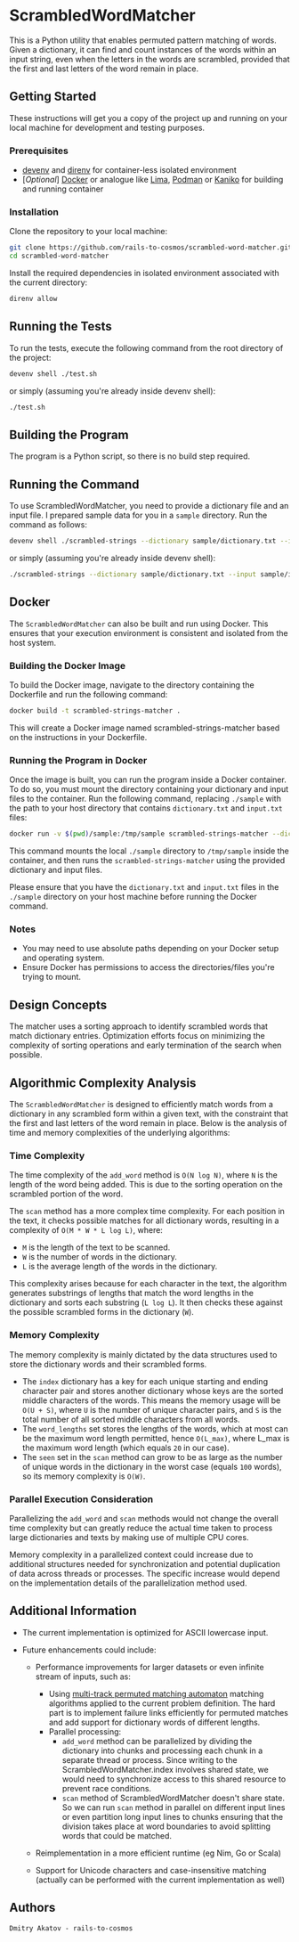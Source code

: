 # ScrambledWordMatcher

This is a Python utility that enables permuted pattern matching of words. Given a dictionary, it can find and count instances of the words within an input string, even when the letters in the words are scrambled, provided that the first and last letters of the word remain in place.

## Getting Started

These instructions will get you a copy of the project up and running on your local machine for development and testing purposes.

### Prerequisites

- [devenv](https://devenv.sh) and [direnv](https://direnv.net) for container-less isolated environment
- [*Optional*] [Docker](https://www.docker.com) or analogue like [Lima](https://github.com/lima-vm/lima), [Podman](https://podman.io) or [Kaniko](https://github.com/GoogleContainerTools/kaniko) for building and running container

### Installation

Clone the repository to your local machine:

```bash
git clone https://github.com/rails-to-cosmos/scrambled-word-matcher.git
cd scrambled-word-matcher
```

Install the required dependencies in isolated environment associated with the current directory:

```bash
direnv allow
```

## Running the Tests

To run the tests, execute the following command from the root directory of the project:

```bash
devenv shell ./test.sh
```

or simply (assuming you're already inside devenv shell):

```bash
./test.sh
```

## Building the Program

The program is a Python script, so there is no build step required.

## Running the Command

To use ScrambledWordMatcher, you need to provide a dictionary file and an input file. I prepared sample data for you in a `sample` directory. Run the command as follows:

```bash
devenv shell ./scrambled-strings --dictionary sample/dictionary.txt --input sample/input.txt
```

or simply (assuming you're already inside devenv shell):

```bash
./scrambled-strings --dictionary sample/dictionary.txt --input sample/input.txt
```

## Docker

The `ScrambledWordMatcher` can also be built and run using Docker. This ensures that your execution environment is consistent and isolated from the host system.

### Building the Docker Image

To build the Docker image, navigate to the directory containing the Dockerfile and run the following command:

```bash
docker build -t scrambled-strings-matcher .
```

This will create a Docker image named scrambled-strings-matcher based on the instructions in your Dockerfile.

### Running the Program in Docker

Once the image is built, you can run the program inside a Docker container. To do so, you must mount the directory containing your dictionary and input files to the container. Run the following command, replacing `./sample` with the path to your host directory that contains `dictionary.txt` and `input.txt` files:

```bash
docker run -v $(pwd)/sample:/tmp/sample scrambled-strings-matcher --dictionary=/tmp/sample/dictionary.txt --input=/tmp/sample/input.txt
```

This command mounts the local `./sample` directory to `/tmp/sample` inside the container, and then runs the `scrambled-strings-matcher` using the provided dictionary and input files.

Please ensure that you have the `dictionary.txt` and `input.txt` files in the `./sample` directory on your host machine before running the Docker command.

### Notes

- You may need to use absolute paths depending on your Docker setup and operating system.
- Ensure Docker has permissions to access the directories/files you're trying to mount.

## Design Concepts

The matcher uses a sorting approach to identify scrambled words that match dictionary entries. Optimization efforts focus on minimizing the complexity of sorting operations and early termination of the search when possible.

## Algorithmic Complexity Analysis

The `ScrambledWordMatcher` is designed to efficiently match words from a dictionary in any scrambled form within a given text, with the constraint that the first and last letters of the word remain in place. Below is the analysis of time and memory complexities of the underlying algorithms:

### Time Complexity

The time complexity of the `add_word` method is `O(N log N)`, where `N` is the length of the word being added. This is due to the sorting operation on the scrambled portion of the word.

The `scan` method has a more complex time complexity. For each position in the text, it checks possible matches for all dictionary words, resulting in a complexity of `O(M * W * L log L)`, where:
- `M` is the length of the text to be scanned.
- `W` is the number of words in the dictionary.
- `L` is the average length of the words in the dictionary.

This complexity arises because for each character in the text, the algorithm generates substrings of lengths that match the word lengths in the dictionary and sorts each substring (`L log L`). It then checks these against the possible scrambled forms in the dictionary (`W`).

### Memory Complexity

The memory complexity is mainly dictated by the data structures used to store the dictionary words and their scrambled forms.

- The `index` dictionary has a key for each unique starting and ending character pair and stores another dictionary whose keys are the sorted middle characters of the words. This means the memory usage will be `O(U + S)`, where `U` is the number of unique character pairs, and `S` is the total number of all sorted middle characters from all words.
- The `word_lengths` set stores the lengths of the words, which at most can be the maximum word length permitted, hence `O(L_max)`, where L_max is the maximum word length (which equals `20` in our case).
- The `seen` set in the `scan` method can grow to be as large as the number of unique words in the dictionary in the worst case (equals `100` words), so its memory complexity is `O(W)`.

### Parallel Execution Consideration

Parallelizing the `add_word` and `scan` methods would not change the overall time complexity but can greatly reduce the actual time taken to process large dictionaries and texts by making use of multiple CPU cores.

Memory complexity in a parallelized context could increase due to additional structures needed for synchronization and potential duplication of data across threads or processes. The specific increase would depend on the implementation details of the parallelization method used.

## Additional Information

- The current implementation is optimized for ASCII lowercase input.

- Future enhancements could include:
  - Performance improvements for larger datasets or even infinite stream of inputs, such as:
    - Using [multi-track permuted matching automaton](https://www.mdpi.com/1999-4893/12/4/73) matching algorithms applied to the current problem definition. The hard part is to implement failure links efficiently for permuted matches and add support for dictionary words of different lengths.
    - Parallel processing:
      - `add_word` method can be parallelized by dividing the dictionary into chunks and processing each chunk in a separate thread or process. Since writing to the ScrambledWordMatcher.index involves shared state, we would need to synchronize access to this shared resource to prevent race conditions.
      - `scan` method of ScrambledWordMatcher doesn't share state. So we can run `scan` method in parallel on different input lines or even partition long input lines to chunks ensuring that the division takes place at word boundaries to avoid splitting words that could be matched.

  - Reimplementation in a more efficient runtime (eg Nim, Go or Scala)

  - Support for Unicode characters and case-insensitive matching (actually can be performed with the current implementation as well)

## Authors

    Dmitry Akatov - rails-to-cosmos
